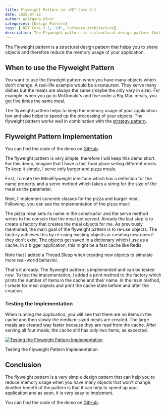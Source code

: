 ```yaml
---
title: Flyweight Pattern in .NET Core 3.1
date: 2020-07-12
author: Wolfgang Ofner
categories: [Design Pattern]
tags: [.NET Core 3.1, 'C#', Software Architecture]
description: The Flyweight pattern is a structural design pattern that helps you to share objects and therefore reduce the memory usage of your application.
---
```

The Flyweight pattern is a structural design pattern that helps you to share objects and therefore reduce the memory usage of your application.

## When to use the Flyweight Pattern

You want to use the flyweight pattern when you have many objects which don't change. A real-life example would be a restaurant. They serve many dishes but the meals are always the same (maybe the only vary in size). For example, when you go to McDonald's and five order a Big Mac meals, you get five times the same meal.

The flyweight pattern helps to keep the memory usage of your application low and also helps to speed up the processing of your objects. The flyweight pattern works well in combination with the <a href="/strategy-pattern/" target="_blank" rel="noopener noreferrer">strategy pattern</a>.

## Flyweight Pattern Implementation

You can find the code of the demo on <a href="https://github.com/WolfgangOfner/.NETCore-FlyweightPattern" target="_blank" rel="noopener noreferrer">GitHub</a>.

The flyweight pattern is very simple, therefore I will keep this demo short. For this demo, imagine that I have a fast food place selling different meals. To keep it simple, I serve only burger and pizza meals.

First, I create the IMealFlyweight interface which has a definition for the name property and a serve method which takes a string for the size of the meal as the parameter.

<script src="https://gist.github.com/WolfgangOfner/8f81d6fd2fde77963c7f67a3def04489.js"></script>

Next, I implement concrete classes for the pizza and burger meal. Following, you can see the implementation of the pizza meal:

<script src="https://gist.github.com/WolfgangOfner/a0319805960b60b9e15c43cb01fbea08.js"></script>

The pizza meal sets its name in the constructor and the serve method writes to the console that the meal got served. Already the last step is to create a factory that creates the meal objects for me. As previously mentioned, the main goal of the flyweight pattern is to re-use objects. The factory achieves this by re-using existing objects or creating new ones if they don't exist. The objects get saved in a dictionary which I use as a cache. In a bigger application, this might be a fast cache like Redis.

Note that I added a Thread.Sleep when creating new objects to simulate more real-world behavior.

<script src="https://gist.github.com/WolfgangOfner/20700892af2ec7fdf754c67b795129b3.js"></script>

That's it already. The flyweight pattern is implemented and can be tested now. To test the implementation, I added a print method to the factory which prints the number of items in the cache and their name. In the main method, I create for meal objects and print the cache state before and after the creation.

<script src="https://gist.github.com/WolfgangOfner/b2d594cd17ad1c1e7905ea48399aec25.js"></script>

### Testing the Implementation

When running the application, you will see that there are no items in the cache and then slowly the medium-sized meals are created. The large meals are created way faster because they are read from the cache. After serving all four meals, the cache still has only two items, as expected.

<div class="col-12 col-sm-10 aligncenter">
  <a href="/assets/img/posts/2020/07/Testing-the-Flyweight-Pattern-Implementation.jpg"><img loading="lazy" src="/assets/img/posts/2020/07/Testing-the-Flyweight-Pattern-Implementation.jpg" alt="Testing the Flyweight Pattern Implementation" /></a>
  
  <p>
    Testing the Flyweight Pattern Implementation
  </p>
</div>

## Conclusion

The flyweight pattern is a very simple design pattern that can help you to reduce memory usage when you have many objects that won't change. Another benefit of the pattern is that it can help to speed up your application and as seen, it is very easy to implement.

You can find the code of the demo on <a href="https://github.com/WolfgangOfner/.NETCore-FlyweightPattern" target="_blank" rel="noopener noreferrer">GitHub</a>.